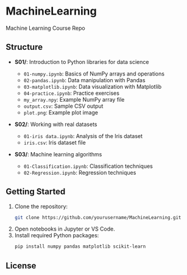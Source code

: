 # MachineLearning

Machine Learning Course Repo

## Structure

- **S01/**: Introduction to Python libraries for data science
  - `01-numpy.ipynb`: Basics of NumPy arrays and operations
  - `02-pandas.ipynb`: Data manipulation with Pandas
  - `03-matplotlib.ipynb`: Data visualization with Matplotlib
  - `04-practice.ipynb`: Practice exercises
  - `my_array.npy`: Example NumPy array file
  - `output.csv`: Sample CSV output
  - `plot.png`: Example plot image

- **S02/**: Working with real datasets
  - `01-iris data.ipynb`: Analysis of the Iris dataset
  - `iris.csv`: Iris dataset file

- **S03/**: Machine learning algorithms
  - `01-Classification.ipynb`: Classification techniques
  - `02-Regression.ipynb`: Regression techniques

## Getting Started

1. Clone the repository:
   ```sh
   git clone https://github.com/yourusername/MachineLearning.git
   ```
2. Open notebooks in Jupyter or VS Code.
3. Install required Python packages:
   ```sh
   pip install numpy pandas matplotlib scikit-learn
   ```

## License